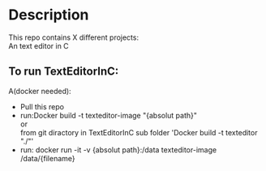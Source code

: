 # Description
This repo contains X different projects:<br/>
An text editor in C

## To run TextEditorInC:
A(docker needed):<br/>
  - Pull this repo
  - run:Docker build -t texteditor-image "{absolut path}" <br/> or <br/> from git diractory in TextEditorInC sub folder 'Docker build -t texteditor "./"'
  - run: docker run -it -v {absolut path}:/data texteditor-image /data/{filename}
